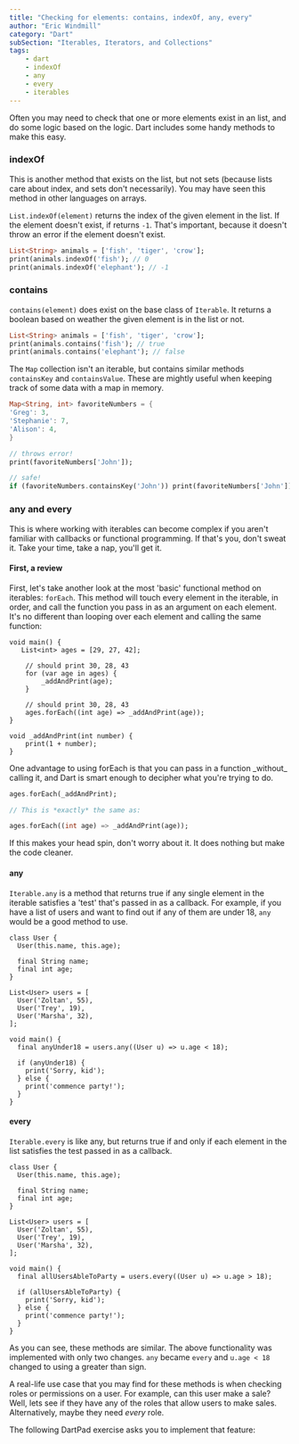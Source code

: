 ```yaml
---
title: "Checking for elements: contains, indexOf, any, every"
author: "Eric Windmill"
category: "Dart"
subSection: "Iterables, Iterators, and Collections"
tags:
    - dart
    - indexOf
    - any
    - every
    - iterables
---
```


Often you may need to check that one or more elements exist in an list, and do some logic based on the logic. Dart includes some handy methods to make this easy. 

### indexOf

This is another method that exists on the list, but not sets (because lists care about index, and sets don't necessarily). You may have seen this method in other languages on arrays.

`List.indexOf(element)` returns the index of the given element in the list. If the element doesn't exist, if returns `-1`. That's important, because it doesn't throw an error if the element doesn't exist.

```dart 
List<String> animals = ['fish', 'tiger', 'crow'];
print(animals.indexOf('fish'); // 0
print(animals.indexOf('elephant'); // -1
```

### contains

`contains(element)` does exist on the base class of `Iterable`. It returns a boolean based on weather the given element is in the list or not.

```dart
List<String> animals = ['fish', 'tiger', 'crow'];
print(animals.contains('fish'); // true
print(animals.contains('elephant'); // false
``` 

The `Map` collection isn't an iterable, but contains similar methods `containsKey` and `containsValue`. These are mightly useful when keeping track of some data with a map in memory. 

```dart
Map<String, int> favoriteNumbers = {
'Greg': 3,
'Stephanie': 7,
'Alison': 4,
}

// throws error!
print(favoriteNumbers['John']);

// safe!
if (favoriteNumbers.containsKey('John')) print(favoriteNumbers['John']);
```

### any and every


<div class="aside">
This is where working with iterables can become complex if you aren't familiar with callbacks or functional programming. If that's you, don't sweat it. Take your time, take a nap, you'll get it.
</div>

#### First, a review

First, let's take another look at the most 'basic' functional method on iterables: `forEach`. This method will touch every element in the iterable, in order, and call the function you pass in as an argument on each element. It's no different than looping over each element and calling the same function:

```run-dartpad:theme-light:run-false:split-60
void main() {
   List<int> ages = [29, 27, 42];
    
    // should print 30, 28, 43
    for (var age in ages) {
        _addAndPrint(age);
    }

    // should print 30, 28, 43
    ages.forEach((int age) => _addAndPrint(age));
}

void _addAndPrint(int number) {
    print(1 + number);
}
``` 


<div class="aside">
One advantage to using forEach is that you can pass in a function _without_ calling it, and Dart is smart enough to decipher what you're trying to do. 

```dart 
ages.forEach(_addAndPrint);

// This is *exactly* the same as:

ages.forEach((int age) => _addAndPrint(age)); 
```

If this makes your head spin, don't worry about it. It does nothing but make the code cleaner. 
</div>

#### any

`Iterable.any` is a method that returns true if any single element in the iterable satisfies a 'test' that's passed in as a callback. For example, if you have a list of users and want to find out if any of them are under 18, `any` would be a good method to use.

```run-dartpad:theme-light:run-false:split-60
class User {
  User(this.name, this.age);

  final String name;
  final int age;
}

List<User> users = [
  User('Zoltan', 55),
  User('Trey', 19),
  User('Marsha', 32),
];

void main() {
  final anyUnder18 = users.any((User u) => u.age < 18);

  if (anyUnder18) {
    print('Sorry, kid');
  } else {
    print('commence party!');
  }
}
```

#### every

`Iterable.every` is like any, but returns true if and only if each element in the list satisfies the test passed in as a callback.

```run-dartpad:theme-light:run-false:split-60
class User {
  User(this.name, this.age);

  final String name;
  final int age;
}

List<User> users = [
  User('Zoltan', 55),
  User('Trey', 19),
  User('Marsha', 32),
];

void main() {
  final allUsersAbleToParty = users.every((User u) => u.age > 18);

  if (allUsersAbleToParty) {
    print('Sorry, kid');
  } else {
    print('commence party!');
  }
}
```

As you can see, these methods are similar. The above functionality was implemented with only two changes. `any` became `every` and `u.age < 18` changed to using a greater than sign.

A real-life use case that you may find for these methods is when checking roles or permissions on a user. For example, can this user make a sale? Well, lets see if they have any of the roles that allow users to make sales. Alternatively, maybe they need _every_ role. 

The following DartPad exercise asks you to implement that feature: 

<!-- gist
    find out if the user has _any_ permissions and if the user has every permissions
--> 